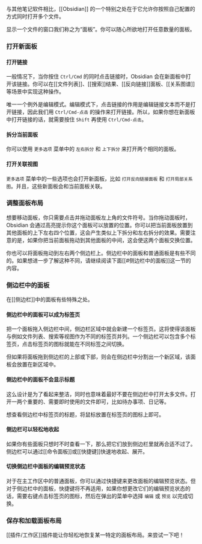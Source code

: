 与其他笔记软件相比，[[Obsidian]] 的一个特别之处在于它允许你按照自己配置的方式同时打开多个文件。

显示一个文件的窗口我们称之为“面板”。你可以随心所欲地打开任意数量的面板。

### 打开新面板

#### 打开链接

一般情况下，当你按住 `Ctrl/Cmd` 的同时点击链接时，Obsidian 会在新面板中打开该链接。你可以在[[文件列表]]、[[搜索]]结果、[[反向链接]]面板、[[关系图谱]]等场景中实现这种操作。

唯一一个例外是编辑模式。编辑模式下，点击链接的作用是编辑链接文本而不是打开链接，因此我们用 `Ctrl/Cmd-点击` 的操作来打开链接。所以，如果你想在新面板中打开链接的话，就需要按住 `Shift` 再使用 `Ctrl/Cmd-点击`。

#### 拆分当前面板

你可以使用 `更多选项` 菜单中的 `左右拆分` 和 `上下拆分` 来打开两个相同的面板。

#### 打开关联视图

`更多选项` 菜单中的一些选项也会打开新面板，比如 `打开反向链接面板` 和 `打开局部关系图`。并且，这些新面板会和当前面板关联。

### 调整面板布局

想要移动面板，你只需要点击并拖动面板左上角的文件符号。当你拖动面板时，Obsidian 会通过高亮提示你这个面板可以放置的位置。你可以把当前面板放置到其他面板的上下左右四个位置，这会产生类似上下拆分和左右拆分的效果。需要注意的是，如果你把当前面板拖动到其他面板的中间，这会使这两个面板交换位置。

你也可以将面板拖动到左右两个侧边栏上。侧边栏中的面板和普通面板是有些不同的。如果想进一步了解这种不同，请继续阅读下面[[#侧边栏中的面板]]这一节的内容。

### 侧边栏中的面板

在[[侧边栏]]中的面板有些特殊之处。

#### 侧边栏中的面板可以成为标签页

把一个面板拖入侧边栏中间，侧边栏区域中就会新建一个标签页。这将使得该面板与例如文件列表、搜索等视图作为不同的标签页并列。一个侧边栏可以包含多个标签页，点击标签页的图标就能在不同标签之间切换。

但如果将面板拖到侧边栏的上部或下部，则会在侧边栏中分割出一个新区域，该面板会放置在新区域中。

#### 侧边栏中的面板不会显示标题

这么设计是为了看起来整洁，同时也意味着最好不要在侧边栏中打开太多文件。打开一两个重要的、需要即时使用的文件即可，比如待办事项、日记等。

想查看侧边栏中标签页的标题，将鼠标放置在标签页的图标上即可。

#### 侧边栏可以轻松地收起

如果你有些面板只想时不时查看一下，那么把它们放到侧边栏里就再合适不过了。侧边栏可以通过[[命令面板]]或[[快捷键]]快速地收起、展开。

#### 切换侧边栏中面板的编辑预览状态

对于在主工作区中的普通面板，你可以通过快捷键来更改面板的编辑预览状态。但对于侧边栏中的面板，快捷键将不再适用，如果你想更改它们的编辑预览状态的话，需要右键点击标签页的图标，然后在弹出的菜单中选择 `编辑` 或 `预览` 以完成切换。

### 保存和加载面板布局

[[插件/工作区]]插件能让你轻松地恢复某一特定的面板布局。来尝试一下吧！


